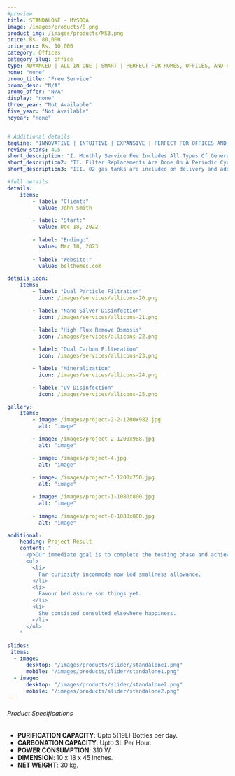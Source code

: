 ```yaml
---
#preview
title: STANDALONE - MYSODA
image: /images/products/8.png
product_img: /images/products/MS3.png
price: Rs. 80,000
price_mrc: Rs. 10,000
category: Offices
category_slug: office
type: ADVANCED | ALL-IN-ONE | SMART | PERFECT FOR HOMES, OFFICES, AND RESTAURANTS.
none: "none"
promo_title: "Free Service"
promo_desc: "N/A"
promo_offer: "N/A"
display: "none"
three_year: "Not Available"
five_year: "Not Available"
noyear: "none"


# Additional details
tagline: "INNOVATIVE | INTUITIVE | EXPANSIVE | PERFECT FOR OFFICES AND WORK SPACES"
review_stars: 4.5
short_description: "I. Monthly Service Fee Includes All Types Of General Servicing And Parts Replacement."
short_description2: "II. Filter Replacements Are Done On A Periodic Cycle Of 90 Days or 3000 Liters Which Ever Comes First.	"
short_description3: "III. 02 gas tanks are included on delivery and additional tanks or refilling service will have extra charges."

#full details
details:
    items:
        - label: "Client:"
          value: John Smith

        - label: "Start:"
          value: Dec 18, 2022
        
        - label: "Ending:"
          value: Mar 18, 2023
        
        - label: "Website:"
          value: bslthemes.com

details_icon:
    items:
        - label: "Dual Particle Filtration"
          icon: /images/services/allicons-20.png

        - label: "Nano Silver Disinfection"
          icon: /images/services/allicons-21.png

        - label: "High Flux Remove Osmosis"
          icon: /images/services/allicons-22.png
        
        - label: "Dual Carbon Filteration"
          icon: /images/services/allicons-23.png

        - label: "Mineralization"
          icon: /images/services/allicons-24.png

        - label: "UV Disinfection"
          icon: /images/services/allicons-25.png

gallery: 
    items:
        - image: /images/project-2-2-1200x982.jpg
          alt: "image"

        - image: /images/project-2-1200x988.jpg
          alt: "image"

        - image: /images/project-4.jpg
          alt: "image"
        
        - image: /images/project-3-1200x750.jpg
          alt: "image"

        - image: /images/project-1-1080x800.jpg
          alt: "image"
        
        - image: /images/project-8-1080x800.jpg
          alt: "image"

additional:
    heading: Project Result
    content: "
      <p>Our immediate goal is to complete the testing phase and achieve the certification, which will allow us to bring our product to market by the end of the year. We are actively engaging with waste to energy operators, concrete manufacturers, and the wider construction industry.</p>
      <ul>
        <li>
          Far curiosity incommode now led smallness allowance.
        </li>
        <li>
          Favour bed assure son things yet.
        </li>
        <li>
          She consisted consulted elsewhere happiness.
        </li>
      </ul>
    "

slides:
 items:
  - image:
      desktop: "/images/products/slider/standalone1.png"
      mobile: "/images/products/slider/standalone1.png"
  - image:
      desktop: "/images/products/slider/standalone2.png"
      mobile: "/images/products/slider/standalone2.png"
---
```



###### Product Specifications
- **PURIFICATION CAPACITY**: Upto 5(19L) Bottles per day.
- **CARBONATION CAPACITY**: Upto 3L Per Hour.
- **POWER CONSUMPTION**: 310 W.
- **DIMENSION**: 10 x 18 x 45 inches.
- **NET WEIGHT**: 30 kg.